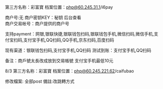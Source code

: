 第三方名称：彩富寶 
档案位置：php@60.245.31.1/i6pay
 
商户号:无
商户密钥KEY：秘钥 后台查看  
商户交易帐号：商户提供的商户号  
 
支持payment：网银,银联快捷,银联钱包扫码,银联钱包手机,微信扫码,微信手机,支付宝扫码,支付宝手机,QQ扫码,QQ手机,京东扫码,百度扫码
 
现有渠道：银联钱包扫码,支付宝手机,QQ扫码
测试到账：支付宝手机,QQ扫码
  
备注：商戶號太長改成放到交易帳號
 支付宝手机最低10元
 
8/3
第三方名称：彩富寶
档案位置：php@60.245.221.62/caifubao

修改檔案: 全部post
備註:改跳轉方式